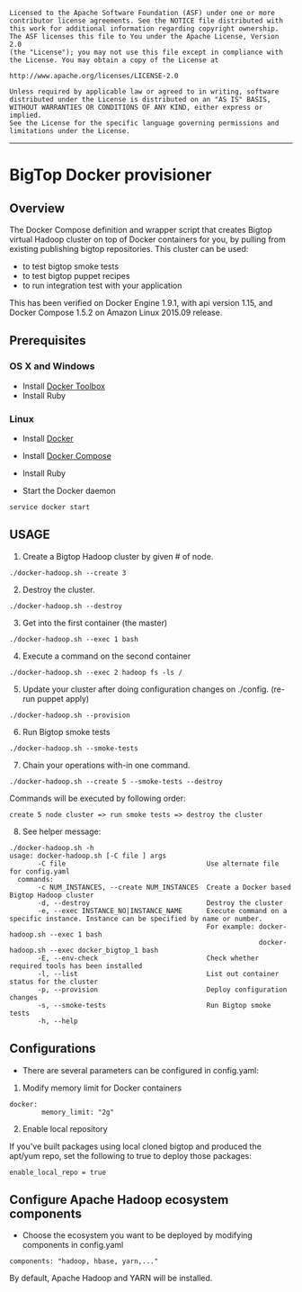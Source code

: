     Licensed to the Apache Software Foundation (ASF) under one or more
    contributor license agreements. See the NOTICE file distributed with
    this work for additional information regarding copyright ownership.
    The ASF licenses this file to You under the Apache License, Version 2.0
    (the "License"); you may not use this file except in compliance with
    the License. You may obtain a copy of the License at

    http://www.apache.org/licenses/LICENSE-2.0

    Unless required by applicable law or agreed to in writing, software
    distributed under the License is distributed on an "AS IS" BASIS,
    WITHOUT WARRANTIES OR CONDITIONS OF ANY KIND, either express or implied.
    See the License for the specific language governing permissions and
    limitations under the License.

------------------------------------------------------------------------------------------------------------------------------------------------------

# BigTop Docker provisioner

## Overview

The Docker Compose definition and wrapper script that creates Bigtop virtual Hadoop cluster on top of Docker containers for you, by pulling from existing publishing bigtop repositories.
This cluster can be used:

- to test bigtop smoke tests
- to test bigtop puppet recipes
- to run integration test with your application

This has been verified on Docker Engine 1.9.1, with api version 1.15, and Docker Compose 1.5.2 on Amazon Linux 2015.09 release.

## Prerequisites

### OS X and Windows

* Install [Docker Toolbox](https://www.docker.com/docker-toolbox)
* Install Ruby

### Linux

* Install [Docker](https://docs.docker.com/installation/)

* Install [Docker Compose](https://docs.docker.com/compose/install/)

* Install Ruby

* Start the Docker daemon

```
service docker start
```

## USAGE

1) Create a Bigtop Hadoop cluster by given # of node.

```
./docker-hadoop.sh --create 3
```

2) Destroy the cluster.

```
./docker-hadoop.sh --destroy
```

3) Get into the first container (the master)

```
./docker-hadoop.sh --exec 1 bash
```

4) Execute a command on the second container

```
./docker-hadoop.sh --exec 2 hadoop fs -ls /
```

5) Update your cluster after doing configuration changes on ./config. (re-run puppet apply)

```
./docker-hadoop.sh --provision
```

6) Run Bigtop smoke tests

```
./docker-hadoop.sh --smoke-tests
```

7) Chain your operations with-in one command.

```
./docker-hadoop.sh --create 5 --smoke-tests --destroy
```

Commands will be executed by following order:

```
create 5 node cluster => run smoke tests => destroy the cluster
```

8) See helper message:

```
./docker-hadoop.sh -h
usage: docker-hadoop.sh [-C file ] args
       -C file                                   Use alternate file for config.yaml
  commands:
       -c NUM_INSTANCES, --create NUM_INSTANCES  Create a Docker based Bigtop Hadoop cluster
       -d, --destroy                             Destroy the cluster
       -e, --exec INSTANCE_NO|INSTANCE_NAME      Execute command on a specific instance. Instance can be specified by name or number.
                                                 For example: docker-hadoop.sh --exec 1 bash
                                                              docker-hadoop.sh --exec docker_bigtop_1 bash
       -E, --env-check                           Check whether required tools has been installed
       -l, --list                                List out container status for the cluster
       -p, --provision                           Deploy configuration changes
       -s, --smoke-tests                         Run Bigtop smoke tests
       -h, --help
```

## Configurations

* There are several parameters can be configured in config.yaml:

1) Modify memory limit for Docker containers

```
docker:
        memory_limit: "2g"

```

2) Enable local repository

If you've built packages using local cloned bigtop and produced the apt/yum repo, set the following to true to deploy those packages:

```
enable_local_repo = true
```

## Configure Apache Hadoop ecosystem components
* Choose the ecosystem you want to be deployed by modifying components in config.yaml

```
components: "hadoop, hbase, yarn,..."
```

By default, Apache Hadoop and YARN will be installed.
